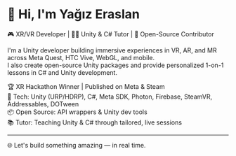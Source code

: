 # 👋 Hi, I'm Yağız Eraslan

🎮 XR/VR Developer | 👨‍🏫 Unity & C# Tutor | 🔧 Open-Source Contributor  

I'm a Unity developer building immersive experiences in VR, AR, and MR across Meta Quest, HTC Vive, WebGL, and mobile.  
I also create open-source Unity packages and provide personalized 1-on-1 lessons in C# and Unity development.

🏆 XR Hackathon Winner | Published on Meta & Steam  
🧰 Tech: Unity (URP/HDRP), C#, Meta SDK, Photon, Firebase, SteamVR, Addressables, DOTween  
📦 Open Source: API wrappers & Unity dev tools  
📚 Tutor: Teaching Unity & C# through tailored, live sessions

---

🌐 Let's build something amazing — in real time.
